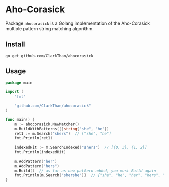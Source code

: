 # Aho-Corasick

Package `ahocorasick` is a Golang implementation of the Aho-Corasick multiple pattern string matching algorithm.


## Install

```
go get github.com/ClarkThan/ahocorasick
```

## Usage

```go 
package main

import (
	"fmt"

    "github.com/ClarkThan/ahocorasick"
)

func main() {
	m := ahocorasick.NewMatcher()
    m.BuildWithPatterns([]string{"she", "he"})
    ret1 := m.Search("shers")  // ["she", "he"]
	fmt.Println(ret1)
    
    indexedHit := m.SearchIndexed("shers")  // [{0, 3}, {1, 2}]
    fmt.Println(indexedHit)
	
    m.AddPattern("her")
    m.AddPattern("hers")
    m.Build()  // as far as new pattern added, you must Build again
    fmt.Println(m.Search("shershe"))  // ["she", "he", "her", "hers", "she", "he"]
}
```